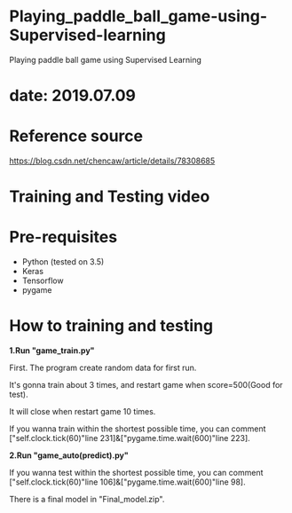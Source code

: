 # Playing_paddle_ball_game-using-Supervised-learning
Playing paddle ball game using Supervised Learning

# date: 2019.07.09

# Reference source
https://blog.csdn.net/chencaw/article/details/78308685

# Training and Testing video

# Pre-requisites
* Python (tested on 3.5)
* Keras
* Tensorflow
* pygame

# How to training and testing
**1.Run "game_train.py"**

First. The program create random data for first run.

It's gonna train about 3 times, and restart game when score=500(Good for test).

It will close when restart game 10 times.

If you wanna train within the shortest possible time, you can comment ["self.clock.tick(60)"line 231]&["pygame.time.wait(600)"line 223].

**2.Run "game_auto(predict).py"**

If you wanna test within the shortest possible time, you can comment ["self.clock.tick(60)"line 106]&["pygame.time.wait(600)"line 98].


There is a final model in "Final_model.zip".
